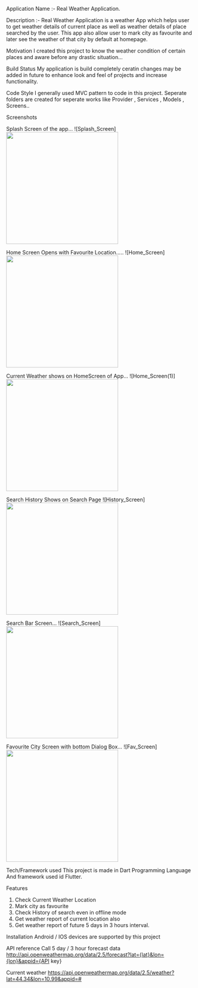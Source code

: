 Application Name :- Real Weather Application.

Description :- Real Weather Application is a weather App which helps user to get weather details of current place as well as weather details of place searched by the user.
This app also allow user to mark city as favourite and later see the weather of that city by default at homepage.

Motivation
I created this project to know the weather condition of certain places and aware before any drastic situation...

Build Status
My application is build completely ceratin changes may be added in future to enhance look and feel of projects and increase functionality.

Code Style
I generally used MVC pattern to code in this project. Seperate folders are created for seperate works like Provider , Services , Models , Screens..

Screenshots


Splash Screen of the app...
![Splash_Screen]
<img src='https://user-images.githubusercontent.com/90108900/222703704-bb75c1b5-7c0c-46fe-bcd9-972a9671f27a.jpeg' width='300' />

 Home Screen Opens with Favourite Location.....
![Home_Screen]
<img src='https://user-images.githubusercontent.com/90108900/222703743-4156eed7-4c4c-4c65-a142-bc601eea4a74.jpeg' width='300' />

Current Weather shows on HomeScreen of App...
![Home_Screen(1)]
<img src='https://user-images.githubusercontent.com/90108900/222703750-1afe2205-698e-4213-b516-f1f4e9beb676.jpeg' width='300' />

Search History Shows on Search Page
![History_Screen]
<img src='https://user-images.githubusercontent.com/90108900/222703765-4236f2ef-551a-46ed-8dda-db934ac271e3.jpeg' width='300' />

Search Bar Screen...
![Search_Screen]
<img src='https://user-images.githubusercontent.com/90108900/222703781-2e924c27-5d10-4cd0-82e8-0f7a19a6c276.jpeg' width='300' />

Favourite City Screen with bottom Dialog Box...
![Fav_Screen]
<img src='https://user-images.githubusercontent.com/90108900/222703790-3b5b3703-fdb2-4742-b481-aea29bfbac60.jpeg' width='300' />

Tech/Framework used
This project is made in Dart Programming Language And framework used id Flutter.

Features
1) Check Current Weather Location
2) Mark city as favourite
3) Check History of search even in offline mode
4) Get weather report of current location also
5) Get weather report of future 5 days in 3 hours interval.

Installation
Android / IOS devices are supported by this project

API reference
Call 5 day / 3 hour forecast data
http://api.openweathermap.org/data/2.5/forecast?lat={lat}&lon={lon}&appid={API key}

Current weather 
https://api.openweathermap.org/data/2.5/weather?lat=44.34&lon=10.99&appid=#





